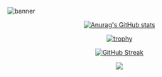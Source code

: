 ![banner](https://github.com/OmDhapodkar/OmDhapodkar/assets/81022361/46a2614d-6fad-458f-9edf-1c9a0326db52)

<p align="center">
    <a href="https://github.com/anuraghazra/github-readme-stats">
        <img src="https://github-readme-stats.vercel.app/api?username=OmDhapodkar&show_icons=true&theme=radical" alt="Anurag's GitHub stats">
    </a>
</p>

<p align="center">
    <a href="https://github.com/ryo-ma/github-profile-trophy">
        <img src="https://github-profile-trophy.vercel.app/?username=OmDhapodkar&theme=radical&column=4&margin-w=15&margin-h=15" alt="trophy">
    </a>
</p>

<p align="center">
    <a href="https://git.io/streak-stats">
        <img src="http://github-readme-streak-stats.herokuapp.com?user=OmDhapodkar&theme=dark&border_radius=5&card_width=500&ring=EB2727&border=EB3636" alt="GitHub Streak">
    </a>
</p>


<p align="center">
  <a href="https://skillicons.dev">
    <img src="https://skillicons.dev/icons?i=html,css,js,nodejs,mongodb,express,babel,react,tailwind,vscode,netlify,aws,firebase" />
  </a>
</p>

<!--
**OmDhapodkar/OmDhapodkar** is a ✨ _special_ ✨ repository because its `README.md` (this file) appears on your GitHub profile.
-->

